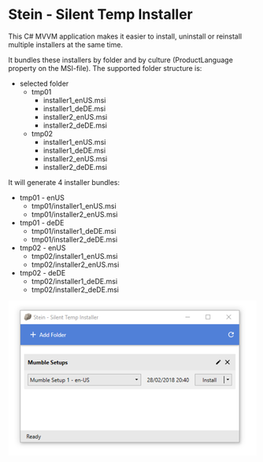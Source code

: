 # Stein - Silent Temp Installer

This C# MVVM application makes it easier to install, uninstall or reinstall multiple installers at the same time.

It bundles these installers by folder and by culture (ProductLanguage property on the MSI-file).
The supported folder structure is:

- selected folder
  - tmp01
    - installer1_enUS.msi
    - installer1_deDE.msi
    - installer2_enUS.msi
    - installer2_deDE.msi
  - tmp02
    - installer1_enUS.msi
    - installer1_deDE.msi
    - installer2_enUS.msi
    - installer2_deDE.msi
   
It will generate 4 installer bundles: 
- tmp01 - enUS 
  - tmp01/installer1_enUS.msi
  - tmp01/installer2_enUS.msi
- tmp01 - deDE
  - tmp01/installer1_deDE.msi
  - tmp01/installer2_deDE.msi
- tmp02 - enUS
  - tmp02/installer1_enUS.msi
  - tmp02/installer2_enUS.msi
- tmp02 - deDE
  - tmp02/installer1_deDE.msi
  - tmp02/installer2_deDE.msi

![Screenshot](Docs/Screenshot.PNG)